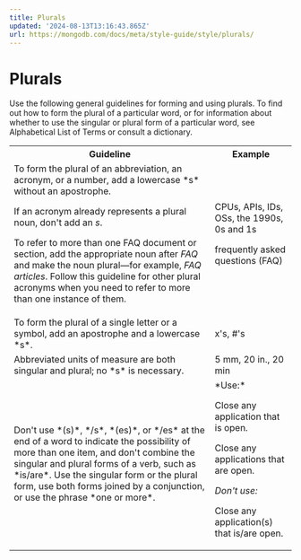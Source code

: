 ```yaml
---
title: Plurals
updated: '2024-08-13T13:16:43.865Z'
url: https://mongodb.com/docs/meta/style-guide/style/plurals/
---
```


# Plurals

Use the following general guidelines for forming and using plurals. To find out how to form the plural of a particular word, or for information about whether to use the singular or plural form of a particular word, see Alphabetical List of Terms or consult a dictionary.

<table>
<tr>
<th id="Guideline">
Guideline

</th>
<th id="Example">
Example

</th>
</tr>
<tr>
<td headers="Guideline">
To form the plural of an abbreviation, an acronym, or a number, add a lowercase *s* without an apostrophe.

If an acronym already represents a plural noun, don't add an *s*.

To refer to more than one FAQ document or section, add the appropriate noun after *FAQ* and make the noun plural—for example, *FAQ articles*. Follow this guideline for other plural acronyms when you need to refer to more than one instance of them.

</td>
<td headers="Example">
CPUs, APIs, IDs, OSs, the 1990s, 0s and 1s

frequently asked questions (FAQ)

</td>
</tr>
<tr>
<td headers="Guideline">
To form the plural of a single letter or a symbol, add an apostrophe and a lowercase *s*.

</td>
<td headers="Example">
x's, #'s

</td>
</tr>
<tr>
<td headers="Guideline">
Abbreviated units of measure are both singular and plural; no *s* is necessary.

</td>
<td headers="Example">
5 mm, 20 in., 20 min

</td>
</tr>
<tr>
<td headers="Guideline">
Don't use *(s)*, */s*, *(es)*, or */es* at the end of a word to indicate the possibility of more than one item, and don't combine the singular and plural forms of a verb, such as *is/are*. Use the singular form or the plural form, use both forms joined by a conjunction, or use the phrase *one or more*.

</td>
<td headers="Example">
*Use:*

Close any application that is open.

Close any applications that are open.

*Don't use:*

Close any application(s) that is/are open.

</td>
</tr>
</table>